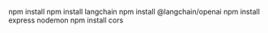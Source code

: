npm install
npm install langchain
npm install @langchain/openai
npm install express nodemon
npm install cors